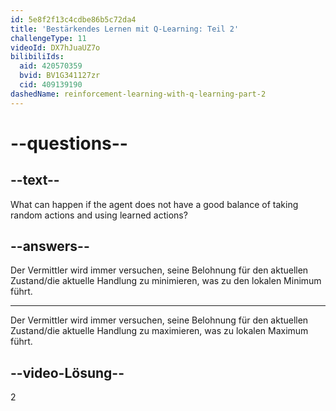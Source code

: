 ```yaml
---
id: 5e8f2f13c4cdbe86b5c72da4
title: 'Bestärkendes Lernen mit Q-Learning: Teil 2'
challengeType: 11
videoId: DX7hJuaUZ7o
bilibiliIds:
  aid: 420570359
  bvid: BV1G341127zr
  cid: 409139190
dashedName: reinforcement-learning-with-q-learning-part-2
---
```


# --questions--

## --text--

What can happen if the agent does not have a good balance of taking random actions and using learned actions?

## --answers--

Der Vermittler wird immer versuchen, seine Belohnung für den aktuellen Zustand/die aktuelle Handlung zu minimieren, was zu den lokalen Minimum führt.

---

Der Vermittler wird immer versuchen, seine Belohnung für den aktuellen Zustand/die aktuelle Handlung zu maximieren, was zu lokalen Maximum führt.

## --video-Lösung--

2

